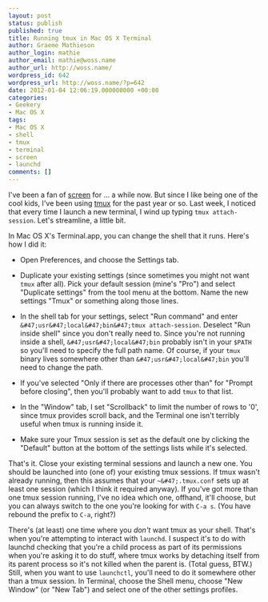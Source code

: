 ```yaml
---
layout: post
status: publish
published: true
title: Running tmux in Mac OS X Terminal
author: Graeme Mathieson
author_login: mathie
author_email: mathie@woss.name
author_url: http://woss.name/
wordpress_id: 642
wordpress_url: http://woss.name/?p=642
date: 2012-01-04 12:06:19.000000000 +00:00
categories:
- Geekery
- Mac OS X
tags:
- Mac OS X
- shell
- tmux
- terminal
- screen
- launchd
comments: []
---
```

I've been a fan of [screen](http:&#47;&#47;www.gnu.org&#47;software&#47;screen&#47;) for ... a while now. But since I like being one of the cool kids, I've been using [tmux](http:&#47;&#47;tmux.sourceforge.net&#47;) for the past year or so. Last week, I noticed that every time I launch a new terminal, I wind up typing `tmux attach-session`. Let's streamline, a little bit.

In Mac OS X's Terminal.app, you can change the shell that it runs. Here's how I did it:

* Open Preferences, and choose the Settings tab.

* Duplicate your existing settings (since sometimes you might not want `tmux` after all). Pick your default session (mine's "Pro") and select "Duplicate settings" from the tool menu at the bottom. Name the new settings "Tmux" or something along those lines.

* In the shell tab for your settings, select "Run command" and enter `&#47;usr&#47;local&#47;bin&#47;tmux attach-session`. Deselect "Run inside shell" since you don't really need to. Since you're not running inside a shell, `&#47;usr&#47;local&#47;bin` probably isn't in your `$PATH` so you'll need to specify the full path name. Of course, if your `tmux` binary lives somewhere other than `&#47;usr&#47;local&#47;bin` you'll need to change the path.

* If you've selected "Only if there are processes other than" for "Prompt before closing", then you'll probably want to add `tmux` to that list.

* In the "Window" tab, I set "Scrollback" to limit the number of rows to '0', since tmux provides scroll back, and the Terminal one isn't terribly useful when tmux is running inside it.

* Make sure your Tmux session is set as the default one by clicking the "Default" button at the bottom of the settings lists while it's selected.

That's it. Close your existing terminal sessions and launch a new one. You should be launched into (one of) your existing tmux sessions. If tmux wasn't already running, then this assumes that your `~&#47;.tmux.conf` sets up at least one session (which I think it required anyway). If you've got more than one tmux session running, I've no idea which one, offhand, it'll choose, but you can always switch to the one you're looking for with `C-a s`. (You have rebound the prefix to `C-a`, right?)

There's (at least) one time where you *don't* want tmux as your shell. That's when you're attempting to interact with `launchd`. I suspect it's to do with launchd checking that you're a child process as part of its permissions when you're asking it to do stuff, where tmux works by detaching itself from its parent process so it's not killed when the parent is. (Total guess, BTW.) Still, when you want to use `launchctl`, you'll need to do it somewhere other than a tmux session. In Terminal, choose the Shell menu, choose "New Window" (or "New Tab") and select one of the other settings profiles.
